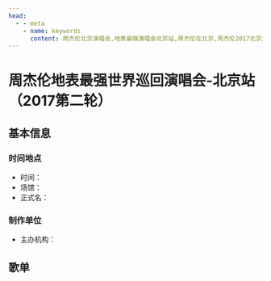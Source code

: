 ```yaml
---
head:
  - - meta
    - name: keywords
      content: 周杰伦北京演唱会,地表最强演唱会北京站,周杰伦在北京,周杰伦2017北京演唱会
---
```


# 周杰伦地表最强世界巡回演唱会-北京站（2017第二轮）

## 基本信息

### 时间地点
- 时间：
- 场馆：
- 正式名：

### 制作单位
- 主办机构：

## 歌单